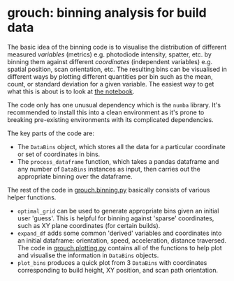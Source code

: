 # grouch: binning analysis for build data
The basic idea of the binning code is to visualise the distribution of different measured _variables_ (metrics) e.g. photodiode intensity, spatter, etc. by binning them against different _coordinates_ (independent variables) e.g. spatial position, scan orientation, etc. 
The resulting bins can be visualised in different ways by plotting different quantities per bin such as the mean, count, or standard deviation for a given variable. 
The easiest way to get what this is about is to look at [the notebook](examples/complete_notes.ipynb). 

The code only has one unusual dependency which is the `numba` library. It's recommended to install this into a clean environment as it's prone to breaking pre-existing environments with its complicated dependencies. 

The key parts of the code are:
* The `DataBins` object, which stores all the data for a particular coordinate or set of coordinates in bins.
* The `process_dataframe` function, which takes a pandas dataframe and any number of `DataBins` instances as input, then carries out the appropriate binning over the dataframe.

The rest of the code in [grouch.binning.py](grouch/binning.py) basically consists of various helper functions.
* `optimal_grid` can be used to generate appropriate bins given an initial user 'guess'. This is helpful for binning against 'sparse' coordinates, such as XY plane coordinates (for certain builds).
* `expand_df` adds some common 'derived' variables and coordinates into an initial dataframe: orientation, speed, acceleration, distance traversed.
The code in [grouch.plotting.py](grouch/plotting.py) contains all of the functions to help plot and visualise the information in `DataBins` objects.
* `plot_bins` produces a quick plot from 3 `DataBins` with coordinates corresponding to build height, XY position, and scan path orientation. 
